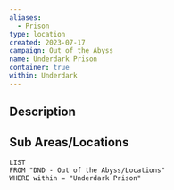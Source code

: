 ```yaml
---
aliases:
  - Prison
type: location
created: 2023-07-17
campaign: Out of the Abyss
name: Underdark Prison
container: true
within: Underdark
---
```


## Description


## Sub Areas/Locations

```dataview
LIST
FROM "DND - Out of the Abyss/Locations"
WHERE within = "Underdark Prison"
```
